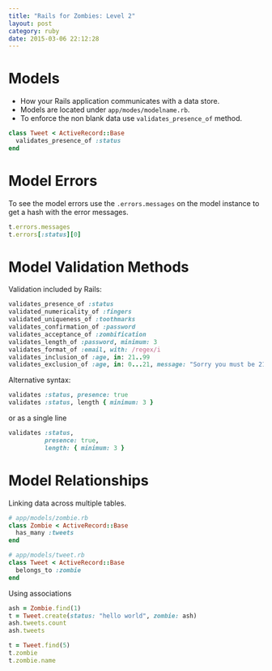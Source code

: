 ```yaml
---
title: "Rails for Zombies: Level 2" 
layout: post
category: ruby
date: 2015-03-06 22:12:28 
---
```


Models
======

- How your Rails application communicates with a data store.
- Models are located under `app/modes/modelname.rb`.
- To enforce the non blank data use `validates_presence_of` method.

```ruby
class Tweet < ActiveRecord::Base
  validates_presence_of :status
end
```


Model Errors
============

To see the model errors use the `.errors.messages` on the model instance to get a hash with the error messages.

```ruby
t.errors.messages
t.errors[:status][0]
```


Model Validation Methods
=======================

Validation included by Rails:

```ruby
validates_presence_of :status
validated_numericality_of :fingers
validated_uniqueness_of :toothmarks
validates_confirmation_of :password
validates_acceptance_of :zombification
validates_length_of :password, minimum: 3
validates_format_of :email, with: /regex/i
validates_inclusion_of :age, in: 21..99
validates_exclusion_of :age, in: 0...21, message: "Sorry you must be 21"
```

Alternative syntax:

```ruby
validates :status, presence: true
validates :status, length { minimum: 3 }
```

or as a single line

```ruby
validates :status,
          presence: true,
          length: { minimum: 3 }
```


Model Relationships
===================

Linking data across multiple tables.

```ruby
# app/models/zombie.rb
class Zombie < ActiveRecord::Base
  has_many :tweets
end
```

```ruby
# app/models/tweet.rb
class Tweet < ActiveRecord::Base
  belongs_to :zombie
end
```

Using associations

```ruby
ash = Zombie.find(1)
t = Tweet.create(status: "hello world", zombie: ash)
ash.tweets.count
ash.tweets
```

```ruby
t = Tweet.find(5)
t.zombie
t.zombie.name
```